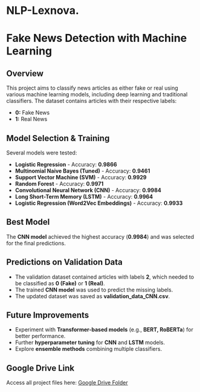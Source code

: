 # NLP-Lexnova.
# Fake News Detection with Machine Learning

## Overview

This project aims to classify news articles as either fake or real using various machine learning models, including deep learning and traditional classifiers. The dataset contains articles with their respective labels:

- **0:** Fake News
- **1:** Real News

## Model Selection & Training

Several models were tested:

- **Logistic Regression** - Accuracy: **0.9866**
- **Multinomial Naive Bayes (Tuned)** - Accuracy: **0.9461**
- **Support Vector Machine (SVM)** - Accuracy: **0.9929**
- **Random Forest** - Accuracy: **0.9971**
- **Convolutional Neural Network (CNN)** - Accuracy: **0.9984**
- **Long Short-Term Memory (LSTM)** - Accuracy: **0.9964**
- **Logistic Regression (Word2Vec Embeddings)** - Accuracy: **0.9933**

## Best Model

The **CNN model** achieved the highest accuracy (**0.9984**) and was selected for the final predictions.

## Predictions on Validation Data

- The validation dataset contained articles with labels **2**, which needed to be classified as **0 (Fake)** or **1 (Real)**.
- The trained **CNN model** was used to predict the missing labels.
- The updated dataset was saved as **validation_data_CNN.csv**.

## Future Improvements

- Experiment with **Transformer-based models** (e.g., **BERT, RoBERTa**) for better performance.
- Further **hyperparameter tuning** for **CNN** and **LSTM** models.
- Explore **ensemble methods** combining multiple classifiers.

  
## Google Drive Link
Access all project files here: [Google Drive Folder](https://drive.google.com/drive/folders/1lJUwuWGWSneAnLcY_U4SCD7nuyJ-WTn7?usp=drive_link)

